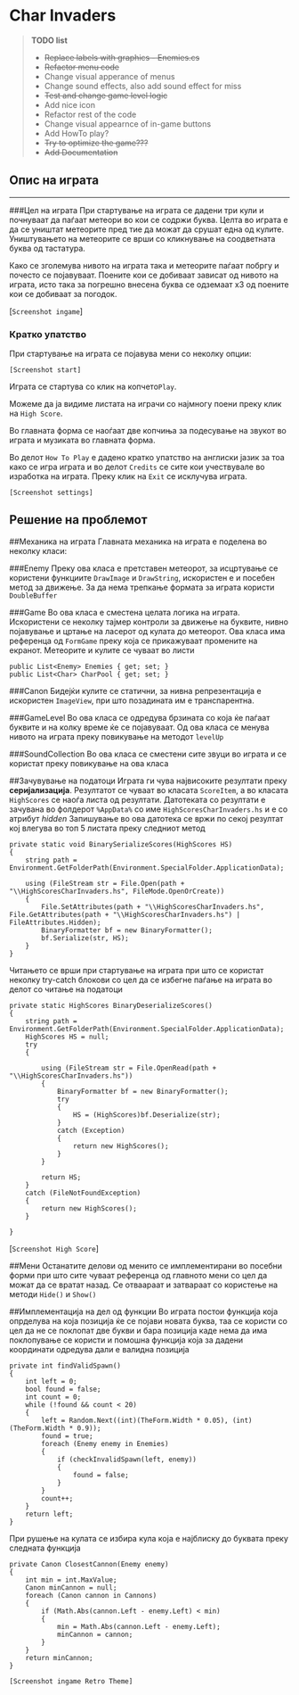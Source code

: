 Char Invaders
==========

> <b>TODO list</b>
> * <del> Replace labels with graphics - Enemies.cs</del>
> * <del> Refactor menu code </del>
> * Change visual apperance of menus
> * Change sound effects, also add sound effect for miss
> * <del> Test and change game level logic </del>
> * Add nice icon
> * Refactor rest of the code
> * Change visual appearnce of in-game buttons
> * Add HowTo play?
> * <del>Try to optimize the game???</del>
> * <del>Add Documentation</del>


Опис на играта
------------
- - -
###Цел на играта
При стартување на играта се дадени три кули и почнуваат да паѓаат метеори во кои се содржи буква. Целта во играта е да се уништат метеорите пред тие да можат да срушат една од кулите. Уништувањето на метеорите се врши со кликнување на соодветната буква од тастатура. 

Како се зголемува нивото на играта така и метеорите паѓаат побргу и почесто се појавуваат. Поените кои се добиваат зависат од нивото на играта, исто така за погрешно внесена буква се одземаат x3 од поените кои се добиваат за погодок.

[`Screenshot ingame`]


### Кратко упатство
При стартување на играта се појавува мени со неколку опции:

`[Screenshot start]`

Играта се стартува со клик на копчето`Play`. 

Можеме да ја видиме листата на играчи со најмногу поени преку клик на `High Score`.

Во главната форма се наоѓаат две копчиња за подесување на звукот во играта и музиката во главната форма.

Во делот `How To Play` е дадено кратко упатство на англиски јазик за тоа како се игра играта и во делот `Credits` се сите кои учествувале во изработка на играта. Преку клик на `Exit` се исклучува играта.

`[Screenshot settings]`

Решение на проблемот
------------
##Механика на играта
Главната механика на играта е поделена во неколку класи:

###Enemy
Преку ова класа е претставен метеорот, за исцртување се користени функциите `DrawImage` и `DrawString`, искористен е и посебен метод за движење. За да нема трепкање формата за играта користи `DoubleBuffer`

###Game
Во ова класа е сместена целата логика на играта. Искористени се неколку тајмер контроли за движење на буквите, нивно појавување и цртање на ласерот од кулата до метеорот. Ова класа има референца од `FormGame` преку која се прикажуваат промените на екранот. Метеорите и кулите се чуваат во листи

```
public List<Enemy> Enemies { get; set; }
public List<Char> CharPool { get; set; }
```

###Canon
Бидејќи кулите се статични, за нивна репрезентација е искористен `ImageView`, при што позадината им е транспарентна.

###GameLevel
Во ова класа се одредува брзината со која ќе паѓаат буквите и на колку време ќе се појавуваат. Од ова класа се менува нивото на играта преку повикување на методот `levelUp`

###SoundCollection
Во ова класа се сместени сите звуци во играта и се користат преку повикување на ова класа

##Зачувување на податоци
Играта ги чува највисоките резултати преку **серијализација**. Резултaтот се чуваат во класата `ScoreItem`, а во класата `HighScores` се наоѓа листа од резултати. Датотеката со резултати е зачувана во фолдерот `%AppData%` со име `HighScoresCharInvaders.hs` и е со атрибут *hidden* 
Запишување во ова датотека се вржи по секој резултат кој влегува во топ 5 листата преку следниот метод

```
private static void BinarySerializeScores(HighScores HS)
{
    string path = Environment.GetFolderPath(Environment.SpecialFolder.ApplicationData);
	
	using (FileStream str = File.Open(path + "\\HighScoresCharInvaders.hs", FileMode.OpenOrCreate))
	{
		File.SetAttributes(path + "\\HighScoresCharInvaders.hs", File.GetAttributes(path + "\\HighScoresCharInvaders.hs") | FileAttributes.Hidden);
		BinaryFormatter bf = new BinaryFormatter();
		bf.Serialize(str, HS);
	}
}
```
Читањето се врши при стартување на играта при што се користат неколку try-catch блокови со цел да се избегне паѓање на играта во делот со читање на податоци
```
private static HighScores BinaryDeserializeScores()
{
    string path = Environment.GetFolderPath(Environment.SpecialFolder.ApplicationData);
	HighScores HS = null;
	try
	{

		using (FileStream str = File.OpenRead(path + "\\HighScoresCharInvaders.hs"))
		{
			BinaryFormatter bf = new BinaryFormatter();
			try
			{
				HS = (HighScores)bf.Deserialize(str);
			}
			catch (Exception)
			{
				return new HighScores();
			}
		}

		return HS;
	}
	catch (FileNotFoundException)
	{
		return new HighScores();
	}

}
```

[`Screenshot High Score`]

##Мени
Останатите делови од менито се имплементирани во посебни форми при што сите чуваат референца од главното мени со цел да можат да се вратат назад. Се отваараат и затвараат со користење на методи `Hide()` и `Show()`

##Имплементација на дел од функции
Во играта постои функција која опрделува на која позиција ќе се појави новата буква, таа се користи со цел да не се поклопат две букви и бара позиција каде нема да има поклопување се користи и помошна функција која за дадени координати одредува дали е валидна позиција
```
private int findValidSpawn()
{
    int left = 0;
	bool found = false;
	int count = 0;
	while (!found && count < 20)
	{
		left = Random.Next((int)(TheForm.Width * 0.05), (int)(TheForm.Width * 0.9));
		found = true;
		foreach (Enemy enemy in Enemies)
		{
			if (checkInvalidSpawn(left, enemy))
			{
				found = false;
			}
		}
		count++;
	}
	return left;
}
```
При рушење на кулата се избира кула која е најблиску до буквата преку следната функција
```
private Canon ClosestCannon(Enemy enemy)
{
    int min = int.MaxValue;
    Canon minCannon = null;
    foreach (Canon cannon in Cannons)
    {
        if (Math.Abs(cannon.Left - enemy.Left) < min)
        {
            min = Math.Abs(cannon.Left - enemy.Left);
            minCannon = cannon;
        }
    }
    return minCannon;
}
```

`[Screenshot ingame Retro Theme]`

